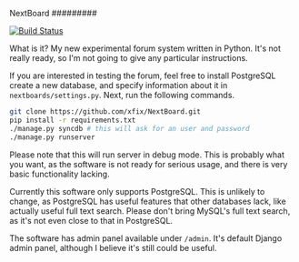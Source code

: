 NextBoard
#########

[![Build Status](https://travis-ci.org/xfix/NextBoard.svg?branch=master)](https://travis-ci.org/xfix/NextBoard)

What is it? My new experimental forum system written in Python. It's
not really ready, so I'm not going to give any particular instructions.

If you are interested in testing the forum, feel free to install
PostgreSQL  create a new database, and specify information about it in
`nextboards/settings.py`. Next, run the following commands.

```sh
git clone https://github.com/xfix/NextBoard.git
pip install -r requirements.txt
./manage.py syncdb # this will ask for an user and password
./manage.py runserver
```

Please note that this will run server in debug mode. This is probably
what you want, as the software is not ready for serious usage, and
there is very basic functionality lacking.

Currently this software only supports PostgreSQL. This is unlikely to
change, as PostgreSQL has useful features that other databases lack,
like actually useful full text search. Please don't bring MySQL's full
text search, as it's not even close to that in PostgreSQL.

The software has admin panel available under `/admin`. It's default
Django admin panel, although I believe it's still could be useful.
